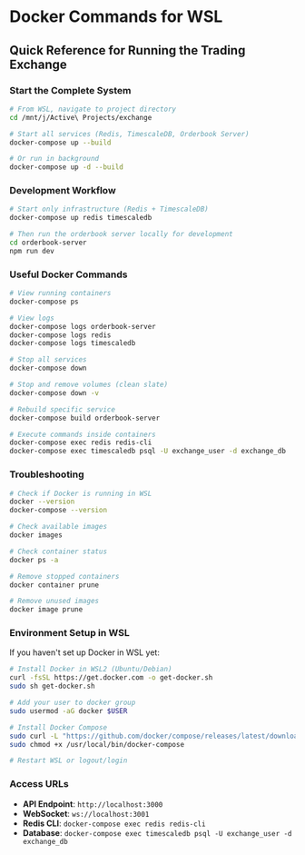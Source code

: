 # Docker Commands for WSL

## Quick Reference for Running the Trading Exchange

### Start the Complete System

```bash
# From WSL, navigate to project directory
cd /mnt/j/Active\ Projects/exchange

# Start all services (Redis, TimescaleDB, Orderbook Server)
docker-compose up --build

# Or run in background
docker-compose up -d --build
```

### Development Workflow

```bash
# Start only infrastructure (Redis + TimescaleDB)
docker-compose up redis timescaledb

# Then run the orderbook server locally for development
cd orderbook-server
npm run dev
```

### Useful Docker Commands

```bash
# View running containers
docker-compose ps

# View logs
docker-compose logs orderbook-server
docker-compose logs redis
docker-compose logs timescaledb

# Stop all services
docker-compose down

# Stop and remove volumes (clean slate)
docker-compose down -v

# Rebuild specific service
docker-compose build orderbook-server

# Execute commands inside containers
docker-compose exec redis redis-cli
docker-compose exec timescaledb psql -U exchange_user -d exchange_db
```

### Troubleshooting

```bash
# Check if Docker is running in WSL
docker --version
docker-compose --version

# Check available images
docker images

# Check container status
docker ps -a

# Remove stopped containers
docker container prune

# Remove unused images
docker image prune
```

### Environment Setup in WSL

If you haven't set up Docker in WSL yet:

```bash
# Install Docker in WSL2 (Ubuntu/Debian)
curl -fsSL https://get.docker.com -o get-docker.sh
sudo sh get-docker.sh

# Add your user to docker group
sudo usermod -aG docker $USER

# Install Docker Compose
sudo curl -L "https://github.com/docker/compose/releases/latest/download/docker-compose-$(uname -s)-$(uname -m)" -o /usr/local/bin/docker-compose
sudo chmod +x /usr/local/bin/docker-compose

# Restart WSL or logout/login
```

### Access URLs

- **API Endpoint**: `http://localhost:3000`
- **WebSocket**: `ws://localhost:3001`
- **Redis CLI**: `docker-compose exec redis redis-cli`
- **Database**: `docker-compose exec timescaledb psql -U exchange_user -d exchange_db`

